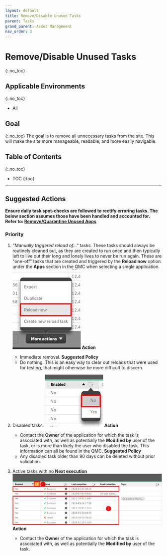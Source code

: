```yaml
---
layout: default
title: Remove/Disable Unused Tasks
parent: Tasks
grand_parent: Asset Management
nav_order: 3
---
```


# Remove/Disable Unused Tasks <i class="fas fa-dolly-flatbed fa-xs" title="Shipped | Native Capability"></i>
{:.no_toc}

## Applicable Environments
{:.no_toc}
- All

## Goal
{:.no_toc}
The goal is to remove all unnecessary tasks from the site. This will make the site more manageable, readable, and more easily navigable.

## Table of Contents
{:.no_toc}

* TOC
{:toc}

-------------------------

## Suggested Actions

**Ensure daily task spot-checks are followed to rectify erroring tasks. The below section assumes those have been handled and accounted for. Refer to: [Remove/Quarantine Unused Apps](..\..\system_spot_check\tasks.md)** 

### Priority

1. _"Manually triggered reload of..."_ tasks. These tasks should always be routinely cleaned out, as they are created to run once and then typically left to live out their long and lonely lives to never be run again. These are "one-off" tasks that are created and triggered by the **Reload now** option under the **Apps** section in the QMC when selecting a single application.
  [![remove_unused_tasks_native_1.png](images/remove_unused_tasks_native_1.png)](https://raw.githubusercontent.com/qs-admin-guide/qs-admin-guide/master/docs/asset_management/apps/images/remove_unused_tasks_native_1.png)
  **Action**
    - Immediate removal.
  **Suggested Policy**
    - Do nothing. This is an easy way to clear out reloads that were used for testing, that might otherwise be more difficult to discern.
  
2. Disabled tasks.
  [![remove_unused_tasks_native_3.png](images/remove_unused_tasks_native_3.png)](https://raw.githubusercontent.com/qs-admin-guide/qs-admin-guide/master/docs/asset_management/apps/images/remove_unused_tasks_native_3.png)
  **Action**
    - Contact the **Owner** of the application for which the task is associated with, as well as potentially the **Modified by** user of the task, or is more than likely the user who disabled the task. This information can all be found in the QMC.
  **Suggested Policy**
    - Any disabled task older than 90 days can be deleted without prior validation.

3. Active tasks with no **Next execution**
  [![remove_unused_tasks_native_4.png](images/remove_unused_tasks_native_4.png)](https://raw.githubusercontent.com/qs-admin-guide/qs-admin-guide/master/docs/asset_management/apps/images/remove_unused_tasks_native_4.png)
  **Action**
    - Contact the **Owner** of the application for which the task is associated with, as well as potentially the **Modified by** user of the task.
